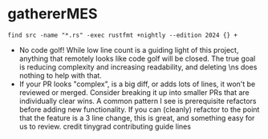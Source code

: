 # gathererMES

`find src -name "*.rs" -exec rustfmt +nightly --edition 2024 {} +`

- No code golf! While low line count is a guiding light of this project, anything that remotely looks like code golf will be closed. The true goal is reducing complexity and increasing readability, and deleting \ns does nothing to help with that.
- If your PR looks "complex", is a big diff, or adds lots of lines, it won't be reviewed or merged. Consider breaking it up into smaller PRs that are individually clear wins. A common pattern I see is prerequisite refactors before adding new functionality. If you can (cleanly) refactor to the point that the feature is a 3 line change, this is great, and something easy for us to review.
credit tinygrad contributing guide lines